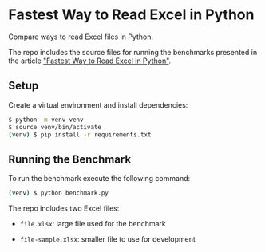 # Fastest Way to Read Excel in Python

Compare ways to read Excel files in Python.

The repo includes the source files for running the benchmarks presented in the article ["Fastest Way to Read Excel in Python"](https://hakibenita.com/fast-excel-python).

## Setup

Create a virtual environment and install dependencies:

```bash
$ python -m venv venv
$ source venv/bin/activate
(venv) $ pip install -r requirements.txt
```

## Running the Benchmark

To run the benchmark execute the following command:

```bash
(venv) $ python benchmark.py
```

The repo includes two Excel files:

- `file.xlsx`: large file used for the benchmark

- `file-sample.xlsx`: smaller file to use for development
